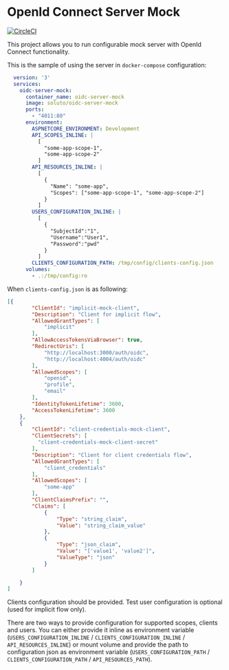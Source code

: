 # OpenId Connect Server Mock

[![CircleCI](https://circleci.com/gh/Soluto/oidc-server-mock.svg?style=svg)](https://circleci.com/gh/Soluto/oidc-server-mock)

This project allows you to run configurable mock server with OpenId Connect functionality.

This is the sample of using the server in `docker-compose` configuration:

```yaml
  version: '3'
  services:
    oidc-server-mock:
      container_name: oidc-server-mock
      image: soluto/oidc-server-mock
      ports:
        - "4011:80"
      environment:
        ASPNETCORE_ENVIRONMENT: Development
        API_SCOPES_INLINE: |
          [
            "some-app-scope-1",
            "some-app-scope-2"
          ]
        API_RESOURCES_INLINE: |
          [
            {
              "Name": "some-app",
              "Scopes": ["some-app-scope-1", "some-app-scope-2"]
            }
          ]
        USERS_CONFIGURATION_INLINE: |
          [
            {
              "SubjectId":"1",
              "Username":"User1",
              "Password":"pwd"
            }
          ]
        CLIENTS_CONFIGURATION_PATH: /tmp/config/clients-config.json
      volumes:
        - .:/tmp/config:ro
```

When `clients-config.json` is as following:

```json
[{
        "ClientId": "implicit-mock-client",
        "Description": "Client for implicit flow",
        "AllowedGrantTypes": [
            "implicit"
        ],
        "AllowAccessTokensViaBrowser": true,
        "RedirectUris": [
            "http://localhost:3000/auth/oidc",
            "http://localhost:4004/auth/oidc"
        ],
        "AllowedScopes": [
            "openid",
            "profile",
            "email"
        ],
        "IdentityTokenLifetime": 3600,
        "AccessTokenLifetime": 3600
    },
    {
        "ClientId": "client-credentials-mock-client",
        "ClientSecrets": [
          "client-credentials-mock-client-secret"
        ],
        "Description": "Client for client credentials flow",
        "AllowedGrantTypes": [
            "client_credentials"
        ],
        "AllowedScopes": [
            "some-app"
        ],
        "ClientClaimsPrefix": "",
        "Claims": [
            {
                "Type": "string_claim",
                "Value": "string_claim_value"
            },
            {
                "Type": "json_claim",
                "Value": "['value1', 'value2']",
                "ValueType": "json"
            }
        ]

    }
]
```

Clients configuration should be provided. Test user configuration is optional (used for implicit flow only).

There are two ways to provide configuration for supported scopes, clients and users. You can either provide it inline as environment variable (`USERS_CONFIGURATION_INLINE` / `CLIENTS_CONFIGURATION_INLINE` / `API_RESOURCES_INLINE`) or mount volume and provide the path to configuration json as environment variable (`USERS_CONFIGURATION_PATH` / `CLIENTS_CONFIGURATION_PATH` / `API_RESOURCES_PATH`).

